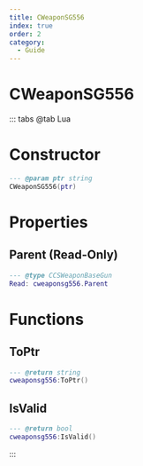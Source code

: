 ```yaml
---
title: CWeaponSG556
index: true
order: 2
category:
  - Guide
---
```


# CWeaponSG556

::: tabs
@tab Lua
# Constructor
```lua
--- @param ptr string
CWeaponSG556(ptr)
```
# Properties
## Parent (Read-Only)
```lua
--- @type CCSWeaponBaseGun
Read: cweaponsg556.Parent
```
# Functions
## ToPtr
```lua
--- @return string
cweaponsg556:ToPtr()
```
## IsValid
```lua
--- @return bool
cweaponsg556:IsValid()
```

:::